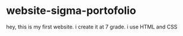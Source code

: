 # website-sigma-portofolio
hey, this is my first website. i create it at 7 grade. i use HTML and CSS

